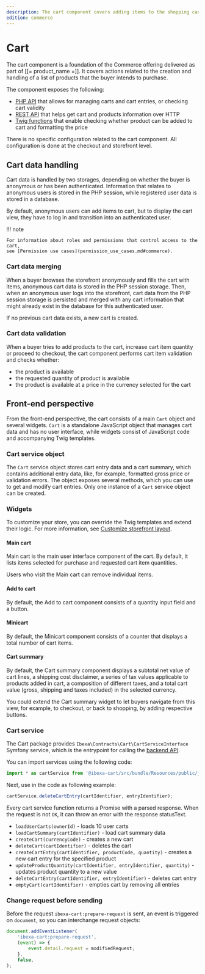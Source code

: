 ```yaml
---
description: The cart component covers adding items to the shopping cart, as well as previewing and modifying the cart information.
edition: commerce
---
```


# Cart

The cart component is a foundation of the Commerce offering delivered as part 
of [[= product_name =]].
It covers actions related to the creation and handling of a list of products 
that the buyer intends to purchase.

The component exposes the following:

- [PHP API](cart_api.md) that allows for managing carts and cart entries, or checking cart validity
- [REST API](../../api/rest_api/rest_api_reference/rest_api_reference.html#managing-ecommerce-carts) that helps get cart and products information over HTTP
- [Twig functions](cart_twig_functions.md) that enable checking whether product can be added to cart and formatting the price

There is no specific configuration related to the cart component.
All configuration is done at the checkout and storefront level.

## Cart data handling

Cart data is handled by two storages, depending on whether the buyer is anonymous 
or has been authenticated.
Information that relates to anonymous users is stored in the PHP session, while 
registered user data is stored in a database.

By default, anonymous users can add items to cart, but to display the cart view, 
they have to log in and transition into an authenticated user.

!!! note 

    For information about roles and permissions that control access to the cart, 
    see [Permission use cases](permission_use_cases.md#commerce).

### Cart data merging

When a buyer browses the storefront anonymously and fills the cart with items, 
anonymous cart data is stored in the PHP session storage.
Then, when an anonymous user logs into the storefront, cart data from the PHP session 
storage is persisted and merged with any cart information that might already exist in the database for this authenticated user.

If no previous cart data exists, a new cart is created.

### Cart data validation

When a buyer tries to add products to the cart, increase cart item quantity or proceed to checkout, the cart component performs cart item validation and checks whether:

- the product is available 
- the requested quantity of product is available 
- the product is available at a price in the currency selected for the cart 

## Front-end perspective

From the front-end perspective, the cart consists of a main `Cart` object 
and several widgets.
`Cart` is a standalone JavaScript object that manages cart data and has no user interface, 
while widgets consist of JavaScript code and accompanying Twig templates.

### Cart service object

The `Cart` service object stores cart entry data and a cart summary, which contains additional entry data, like, for example, formatted gross price or validation errors.
The object exposes several methods, which you can use to get and modify cart entries.
Only one instance of a `Cart` service object can be created.

### Widgets

To customize your store, you can override the Twig templates and extend their logic.
For more information, see [Customize storefront layout](customize_storefront_layout.md).

#### Main cart

Main cart is the main user interface component of the cart.
By default, it lists items selected for purchase and requested cart item quantities. 

Users who visit the Main cart can remove individual items.

#### Add to cart

By default, the Add to cart component consists of a quantity input field and a button.

#### Minicart

By default, the Minicart component consists of a counter that displays a total number of cart items.

#### Cart summary 

By default, the Cart summary component displays a subtotal net value of cart lines, 
a shipping cost disclaimer, a series of tax values applicable to products 
added in cart, a composition of different taxes, and a total cart value (gross, shipping 
and taxes included) in the selected currency.

You could extend the Cart summary widget to let buyers navigate from this view, 
for example, to checkout, or back to shopping, by adding respective buttons.

### Cart service 

The Cart package provides `Ibexa\Contracts\Cart\CartServiceInterface` Symfony service, 
which is the entrypoint for calling the [backend API](cart_api.md).

You can import services using the following code:

```js
import * as cartService from '@ibexa-cart/src/bundle/Resources/public/js/service/cart';
```

Next, use in the code as following example:

```js
cartService.deleteCartEntry(cartIdentifier, entryIdentifier);
```

Every cart service function returns a Promise with a parsed response.
When the request is not `OK`, it can throw an error with the response statusText.

- `loadUserCarts(ownerId)` - loads 10 user carts
- `loadCartSummary(cartIdentifier)` - load cart summary data
- `createCart(currencyCode)` - creates a new cart
- `deleteCart(cartIdentifier)` - deletes the cart
- `createCartEntry(cartIdentifier, productCode, quantity)` - creates a new cart entry for the specified product
- `updateProductQuantity(cartIdentifier, entryIdentifier, quantity)` - updates product quantity to a new value
- `deleteCartEntry(cartIdentifier, entryIdentifier)` - deletes cart entry
- `emptyCart(cartIdentifier)` - empties cart by removing all entries

### Change request before sending

Before the request `ibexa-cart:prepare-request` is sent, an event is triggered on `document`, so you can interchange request objects:

```js
document.addEventListener(
    'ibexa-cart:prepare-request',
    (event) => {
        event.detail.request = modifiedRequest;
    },
    false,
);
```